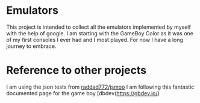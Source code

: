 # Emulators
This project is intended to collect all the emulators implemented by myself with the help of google.
I am starting with the GameBoy Color as it was one of my first consoles I ever had and I most played.
For now I have a long journey to embrace.

# Reference to other projects 
I am using the json tests from [raddad772/jsmoo](https://github.com/raddad772/jsmoo/blob/main/misc/tests/GeneratedTests/sm83/README.MD)
I am following this fantastic documented page for the game boy [dbdev(https://gbdev.io/)
